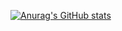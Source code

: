 [![Anurag's GitHub stats](https://github-readme-stats.vercel.app/api?username=yujinkim1&count_private=true)](https://github.com/anuraghazra/github-readme-stats)
